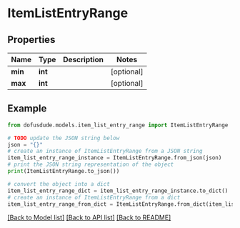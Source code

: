 # ItemListEntryRange


## Properties

Name | Type | Description | Notes
------------ | ------------- | ------------- | -------------
**min** | **int** |  | [optional] 
**max** | **int** |  | [optional] 

## Example

```python
from dofusdude.models.item_list_entry_range import ItemListEntryRange

# TODO update the JSON string below
json = "{}"
# create an instance of ItemListEntryRange from a JSON string
item_list_entry_range_instance = ItemListEntryRange.from_json(json)
# print the JSON string representation of the object
print(ItemListEntryRange.to_json())

# convert the object into a dict
item_list_entry_range_dict = item_list_entry_range_instance.to_dict()
# create an instance of ItemListEntryRange from a dict
item_list_entry_range_from_dict = ItemListEntryRange.from_dict(item_list_entry_range_dict)
```
[[Back to Model list]](../README.md#documentation-for-models) [[Back to API list]](../README.md#documentation-for-api-endpoints) [[Back to README]](../README.md)


